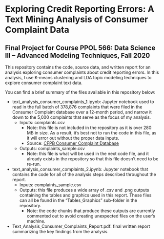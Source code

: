 # Exploring Credit Reporting Errors: A Text Mining Analysis of Consumer Complaint Data

## Final Project for Course PPOL 566: Data Science III – Advanced Modeling Techniques, Fall 2020

This repository contains the code, source data, and written report for an analysis exploring consumer complaints about credit reporting errors. In this analysis, I use K-means clustering and LDA topic modeling techniques to explore consumer complaint text data.

You can find a brief summary of the files available in this repository below:

* text_analysis_consumer_complaints_1.ipynb: Jupyter notebook used to read in the full batch of 378,876 complaints that were filed in the Consumer Complaint database over a 12-month period, and narrow it down to the 5,000 complaints that serve as the focus of my analysis.
    * Inputs: complaints.csv
        * Note: this file is not included in the repository as it is over 280 MB in size. As a result, it’s best not to run the code in this file, as it will error out without the proper data inputs.
        * Source: [CFPB Consumer Complaint Database](https://www.consumerfinance.gov/data-research/consumer-complaints/)
    * Outputs: complaints_sample.csv
        * Note: this file is what will be used in the next code file, and it already exists in the repository so that this file doesn’t need to be re-run.
* text_analysis_consumer_complaints_2.ipynb: Jupyter notebook that contains the code for all of the analysis steps described throughout the report.
    * Inputs: complaints_sample.csv
    * Outputs: this file produces a wide array of .csv and .png outputs containing the tables and graphics used in this report. These files can all be found in the “Tables_Graphics” sub-folder in the repository.
        * Note: the code chunks that produce these outputs are currently commented out to avoid creating unexpected files on the user’s machine.
* Text_Analysis_Consumer_Complaints_Report.pdf: final written report summarizing the key findings from the analysis

